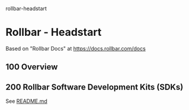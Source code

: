 rollbar-headstart
# Rollbar - Headstart

Based on "Rollbar Docs" at https://docs.rollbar.com/docs

## 100 Overview

## 200 Rollbar Software Development Kits (SDKs)

See [README.md](./200/README.md)
